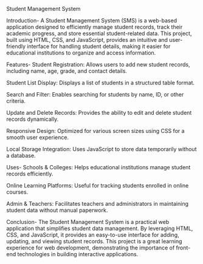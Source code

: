 Student Management System

Introduction-
A Student Management System (SMS) is a web-based application designed to efficiently manage student records, track their academic progress, and store essential student-related data. This project, built using HTML, CSS, and JavaScript, provides an intuitive and user-friendly interface for handling student details, making it easier for educational institutions to organize and access information.

Features-
Student Registration: Allows users to add new student records, including name, age, grade, and contact details.

Student List Display: Displays a list of students in a structured table format.

Search and Filter: Enables searching for students by name, ID, or other criteria.

Update and Delete Records: Provides the ability to edit and delete student records dynamically.

Responsive Design: Optimized for various screen sizes using CSS for a smooth user experience.

Local Storage Integration: Uses JavaScript to store data temporarily without a database.

Uses-
Schools & Colleges: Helps educational institutions manage student records efficiently.

Online Learning Platforms: Useful for tracking students enrolled in online courses.

Admin & Teachers: Facilitates teachers and administrators in maintaining student data without manual paperwork.

Conclusion-
The Student Management System is a practical web application that simplifies student data management. By leveraging HTML, CSS, and JavaScript, it provides an easy-to-use interface for adding, updating, and viewing student records. This project is a great learning experience for web development, demonstrating the importance of front-end technologies in building interactive applications.
